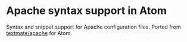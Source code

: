 # Apache syntax support in Atom

Syntax and snippet support for Apache configuration files. Ported from
[textmate/apache](https://github.com/textmate/apache.tmbundle) for Atom.
